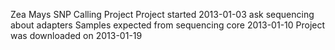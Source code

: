 Zea Mays SNP Calling Project
Project started 2013-01-03
ask sequencing about adapters
Samples expected from sequencing core 2013-01-10
Project was downloaded on 2013-01-19
